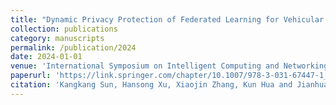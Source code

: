 ```yaml
---
title: "Dynamic Privacy Protection of Federated Learning for Vehicular Digital Twin Networks"
collection: publications
category: manuscripts
permalink: /publication/2024
date: 2024-01-01
venue: 'International Symposium on Intelligent Computing and Networking 2024 (ISICN 2024)'
paperurl: 'https://link.springer.com/chapter/10.1007/978-3-031-67447-1_8'
citation: 'Kangkang Sun, Hansong Xu, Xiaojin Zhang, Kun Hua and Jianhua Li. Time-Sensitive Local Differential Privacy-Based Federated Learning for Vehicular Digital Twin Networks[C]//International Symposium on Intelligent Computing and Networking. Cham: Springer Nature Switzerland, 2024: 105-118. (First Author)'
---
```

